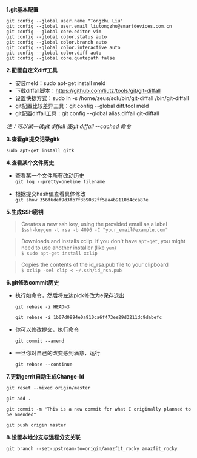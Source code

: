 **1.git基本配置**

    git config --global user.name "Tongzhu Liu"
    git config --global user.email liutongzhu@smartdevices.com.cn
    git config --global core.editor vim
    git config --global color.status auto
    git config --global color.branch auto
    git config --global color.interactive auto
    git config --global color.diff auto
    git config --global core.quotepath false

**2.配置自定义diff工具**
- 安装meld：sudo apt-get install meld
- 下载diffall脚本：https://github.com/liutz/tools/git/git-diffall
- 设置快捷方式：sudo ln -s /home/zeus/sdk/bin/git-diffall /bin/git-diffall
- git配置比较差异工具：git config --global diff.tool meld
- git配置diffall工具：git config --global alias.diffall git-diffall

*注：可以试一试git diffall 或git diffall --cached 命令*

**3.查看git提交记录gitk**
 
`sudo apt-get install gitk`

**4.查看某个文件历史**
- 查看某一个文件所有改动历史  
 `git log --pretty=oneline filename`

- 根据提交hash值查看具体修改  
 `git show 356f6def9d3fb7f3b9032ff5aa4b9110d4cca87e`

**5.生成SSH密钥**

 >Creates a new ssh key, using the provided email as a label  
 `$ssh-keygen -t rsa -b 4096 -C "your_email@example.com"`

 >Downloads and installs xclip. If you don't have `apt-get`, you might need to use another installer (like `yum`)    
 `$ sudo apt-get install xclip `
 
 >Copies the contents of the id_rsa.pub file to your clipboard   
 `$ xclip -sel clip < ~/.ssh/id_rsa.pub `

**6.git修改commit历史**
- 执行如命令，然后将左边pick修改为e保存退出

  `git rebase -i HEAD~3`

  `git rebase -i 1b07d0994e0a910ca6f473ee29d3211dc9dabefc`

- 你可以修改提交，执行命令

  `git commit --amend` 

- 一旦你对自己的改变感到满意，运行
  
  `git rebase --continue` 

**7.更新gerrit自动生成Change-Id**

`git reset --mixed origin/master`

`git add .`

`git commit -m "This is a new commit for what I originally planned to be amended"`

`git push origin master`

**8.设置本地分支与远程分支关联**

`git branch --set-upstream-to=origin/amazfit_rocky amazfit_rocky`
